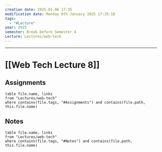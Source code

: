 ```yaml
---
creation date: 2025-01-06 17:35
modification date: Monday 6th January 2025 17:35:18
tags:
  - "#Lecture"
year: 2025
semester: Break before Semester 4
Lecture: Lectures/web-tech
---
```

---
# [[Web Tech Lecture 8]]


## Assignments

 ```dataview
table file.name, links
from "Lectures/web-tech"
where contains(file.tags, "#Assignments") and contains(file.path, this.file.name)
```



## Notes


 ```dataview
table file.name, links
from "Lectures/web-tech"
where contains(file.tags, "#Notes") and contains(file.path, this.file.name)
```



